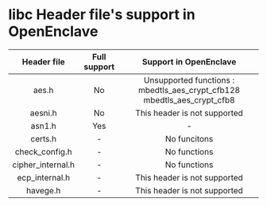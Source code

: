 # libc Header file's support in OpenEnclave

Header file | Full support | Support in OpenEnclave 
:---:|:--:|:---:| 
aes.h | No | Unsupported functions : mbedtls_aes_crypt_cfb128 mbedtls_aes_crypt_cfb8
aesni.h | No | This header is not supported 
asn1.h 	| Yes | - |
certs.h | - | No funcitons |
check_config.h | - | No functions | 
cipher_internal.h | - | No functions |
ecp_internal.h | - | This header is not supported |
havege.h | - | This header is not supported | 
